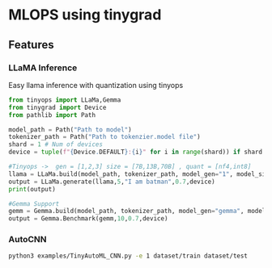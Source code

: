 # MLOPS using tinygrad

## Features

### LLaMA Inference 
Easy llama inference with quantization using tinyops

```py
from tinyops import LLaMa,Gemma
from tinygrad import Device
from pathlib import Path

model_path = Path("Path to model")
tokenizer_path = Path("Path to tokenzier.model file")
shard = 1 # Num of devices
device = tuple(f"{Device.DEFAULT}:{i}" for i in range(shard)) if shard > 1 else Device.DEFAULT

#Tinyops ->  gen = [1,2,3] size = [7B,13B,70B] , quant = [nf4,int8]
llama = LLaMa.build(model_path, tokenizer_path, model_gen="1", model_size="7B", quantize="nf4", device=device)
output = LLaMa.generate(llama,5,"I am batman",0.7,device)
print(output)

#Gemma Support
gemm = Gemma.build(model_path, tokenizer_path, model_gen="gemma", model_size="2B",device=device)
output = Gemma.Benchmark(gemm,10,0.7,device)

```
### AutoCNN 

```sh
python3 examples/TinyAutoML_CNN.py -e 1 dataset/train dataset/test
```



